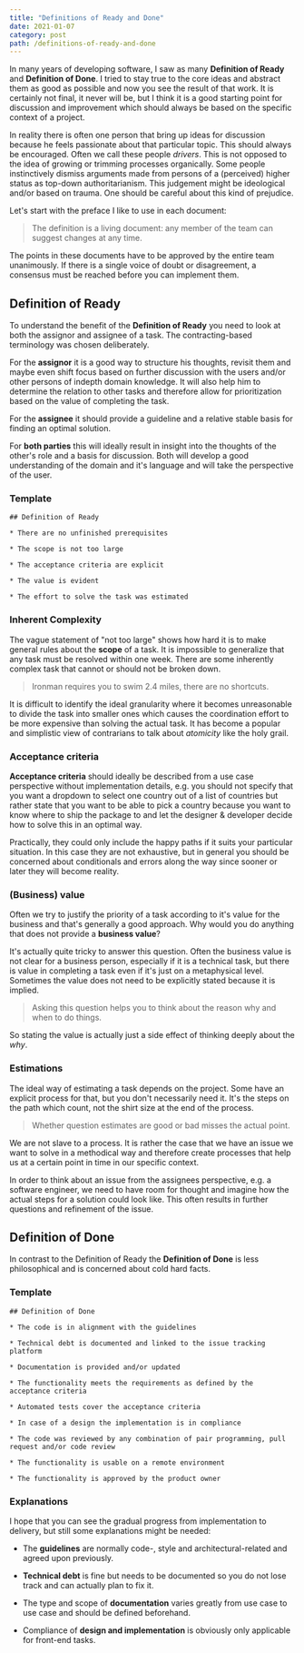 ```yaml
---
title: "Definitions of Ready and Done"
date: 2021-01-07
category: post
path: /definitions-of-ready-and-done
---
```


In many years of developing software, I saw as many **Definition of Ready** and **Definition of Done**. I tried to stay true to the core ideas and abstract them as good as possible and now you see the result of that work. It is certainly not final, it never will be, but I think it is a good starting point for discussion and improvement which should always be based on the specific context of a project.

In reality there is often one person that bring up ideas for discussion because he feels passionate about that particular topic. This should always be encouraged. Often we call these people *drivers*. This is not opposed to the idea of growing or trimming processes organically. Some people instinctively dismiss arguments made from persons of a (perceived) higher status as top-down authoritarianism. This judgement might be ideological and/or based on trauma. One should be careful about this kind of prejudice.

Let's start with the preface I like to use in each document:

> The definition is a living document: any member of the team can suggest changes at any time.

The points in these documents have to be approved by the entire team unanimously. If there is a single voice of doubt or disagreement, a consensus must be reached before you can implement them.

## Definition of Ready

To understand the benefit of the **Definition of Ready** you need to look at both the assignor and assignee of a task. The contracting-based terminology was chosen deliberately.

For the **assignor** it is a good way to structure his thoughts, revisit them and maybe even shift focus based on further discussion with the users and/or other persons of indepth domain knowledge. It will also help him to determine the relation to other tasks and therefore allow for prioritization based on the value of completing the task.

For the **assignee** it should provide a guideline and a relative stable basis for finding an optimal solution.

For **both parties** this will ideally result in insight into the thoughts of the other's role and a basis for discussion. Both will develop a good understanding of the domain and it's language and will take the perspective of the user.

### Template

```text
## Definition of Ready

* There are no unfinished prerequisites

* The scope is not too large

* The acceptance criteria are explicit

* The value is evident

* The effort to solve the task was estimated
```

### Inherent Complexity

The vague statement of "not too large" shows how hard it is to make general rules about the **scope** of a task. It is impossible to generalize that any task must be resolved within one week. There are some inherently complex task that cannot or should not be broken down.

> Ironman requires you to swim 2.4 miles, there are no shortcuts.

It is difficult to identify the ideal granularity where it becomes unreasonable to divide the task into smaller ones which causes the coordination effort to be more expensive than solving the actual task. It has become a popular and simplistic view of contrarians to talk about *atomicity* like the holy grail.

### Acceptance criteria

**Acceptance criteria** should ideally be described from a use case perspective without implementation details, e.g. you should not specify that you want a dropdown to select one country out of a list of countries but rather state that you want to be able to pick a country because you want to know where to ship the package to and let the designer & developer decide how to solve this in an optimal way.

Practically, they could only include the happy paths if it suits your particular situation. In this case they are not exhaustive, but in general you should be concerned about conditionals and errors along the way since sooner or later they will become reality.

### (Business) value

Often we try to justify the priority of a task according to it's value for the business and that's generally a good approach. Why would you do anything that does not provide a **business value**?

It's actually quite tricky to answer this question. Often the business value is not clear for a business person, especially if it is a technical task, but there is value in completing a task even if it's just on a metaphysical level. Sometimes the value does not need to be explicitly stated because it is implied.

> Asking this question helps you to think about the reason why and when to do things.

So stating the value is actually just a side effect of thinking deeply about the *why*.

### Estimations

The ideal way of estimating a task depends on the project. Some have an explicit process for that, but you don't necessarily need it. It's the steps on the path which count, not the shirt size at the end of the process.

> Whether question estimates are good or bad misses the actual point.

We are not slave to a process. It is rather the case that we have an issue we want to solve in a methodical way and therefore create processes that help us at a certain point in time in our specific context.

In order to think about an issue from the assignees perspective, e.g. a software engineer, we need to have room for thought and imagine how the actual steps for a solution could look like. This often results in further questions and refinement of the issue.

## Definition of Done

In contrast to the Definition of Ready the **Definition of Done** is less philosophical and is concerned about cold hard facts.

### Template

```text
## Definition of Done

* The code is in alignment with the guidelines

* Technical debt is documented and linked to the issue tracking platform

* Documentation is provided and/or updated

* The functionality meets the requirements as defined by the acceptance criteria

* Automated tests cover the acceptance criteria

* In case of a design the implementation is in compliance

* The code was reviewed by any combination of pair programming, pull request and/or code review

* The functionality is usable on a remote environment

* The functionality is approved by the product owner
```

### Explanations

I hope that you can see the gradual progress from implementation to delivery, but still some explanations might be needed:

* The **guidelines** are normally code-, style and architectural-related and agreed upon previously.

* **Technical debt** is fine but needs to be documented so you do not lose track and can actually plan to fix it.

* The type and scope of **documentation** varies greatly from use case to use case and should be defined beforehand.

* Compliance of **design and implementation** is obviously only applicable for front-end tasks.
